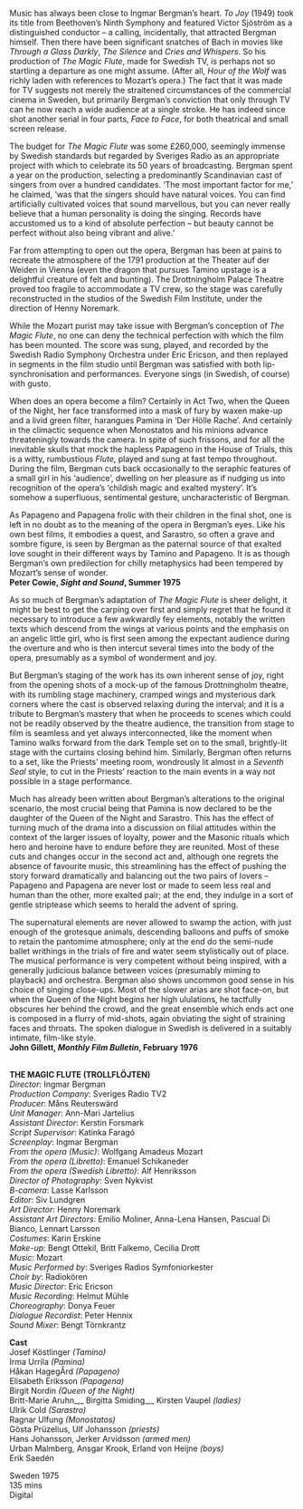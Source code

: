
Music has always been close to Ingmar Bergman’s heart. _To Joy_ (1949) took its title from Beethoven’s Ninth Symphony and featured Victor Sjöström as a distinguished conductor – a calling, incidentally, that attracted Bergman himself. Then there have been significant snatches of Bach in movies like _Through a Glass Darkly_, _The Silence_ and _Cries and Whispers_. So his production of _The Magic Flute_, made for Swedish TV, is perhaps not so startling a departure as one might assume. (After all, _Hour of the Wolf_ was richly laden with references to Mozart’s opera.) The fact that it was made for TV suggests not merely the straitened circumstances of the commercial cinema in Sweden, but primarily Bergman’s conviction that only through TV can he now reach a wide audience at a single stroke. He has indeed since shot another serial in four parts, _Face to Face_, for both theatrical and small screen release.

The budget for _The Magic Flute_ was some £260,000, seemingly immense by Swedish standards but regarded by Sveriges Radio as an appropriate project with which to celebrate its 50 years of broadcasting. Bergman spent a year on the production, selecting a predominantly Scandinavian cast of singers from over a hundred candidates. ‘The most important factor for me,’ he claimed, ‘was that the singers should have natural voices. You can find artificially cultivated voices that sound marvellous, but you can never really believe that a human personality is doing the singing. Records have accustomed us to a kind of absolute perfection – but beauty cannot be perfect without also being vibrant and alive.’

Far from attempting to open out the opera, Bergman has been at pains to recreate the atmosphere of the 1791 production at the Theater auf der Weiden in Vienna (even the dragon that pursues Tamino upstage is a delightful creature of felt and bunting). The Drottningholm Palace Theatre proved too fragile to accommodate a TV crew, so the stage was carefully reconstructed in the studios of the Swedish Film Institute, under the direction of Henny Noremark.

While the Mozart purist may take issue with Bergman’s conception of _The Magic Flute_, no one can deny the technical perfection with which the film has been mounted. The score was sung, played, and recorded by the Swedish Radio Symphony Orchestra under Eric Ericson, and then replayed in segments in the film studio until Bergman was satisfied with both lip-synchronisation and performances. Everyone sings (in Swedish, of course) with gusto.

When does an opera become a film? Certainly in Act Two, when the Queen of the Night, her face transformed into a mask of fury by waxen make-up and a livid green filter, harangues Pamina in ‘Der Hölle Rache’. And certainly in the climactic sequence when Monostatos and his minions advance threateningly towards the camera. In spite of such frissons, and for all the inevitable skulls that mock the hapless Papageno in the House of Trials, this is a witty, rumbustious _Flute_, played and sung at fast tempo throughout. During the film, Bergman cuts back occasionally to the seraphic features of a small girl in his ‘audience’, dwelling on her pleasure as if nudging us into recognition of the opera’s ‘childish magic and exalted mystery’. It’s somehow a superfluous, sentimental gesture, uncharacteristic of Bergman.

As Papageno and Papagena frolic with their children in the final shot, one is left in no doubt as to the meaning of the opera in Bergman’s eyes. Like his own best films, it embodies a quest, and Sarastro, so often a grave and sombre figure, is seen by Bergman as the paternal source of that exalted love sought in their different ways by Tamino and Papageno. It is as though Bergman’s own predilection for chilly metaphysics had been tempered by Mozart’s sense of wonder.  
**Peter Cowie, _Sight and Sound_, Summer 1975**

As so much of Bergman’s adaptation of _The Magic Flute_ is sheer delight, it might be best to get the carping over first and simply regret that he found it necessary to introduce a few awkwardly fey elements, notably the written texts which descend from the wings at various points and the emphasis on an angelic little girl, who is first seen among the expectant audience during the overture and who is then intercut several times into the body of the opera, presumably as a symbol of wonderment and joy.

But Bergman’s staging of the work has its own inherent sense of joy, right from the opening shots of a mock-up of the famous Drottningholm theatre, with its rumbling stage machinery, cramped wings and mysterious dark corners where the cast is observed relaxing during the interval; and it is a tribute to Bergman’s mastery that when he proceeds to scenes which could not be readily observed by the theatre audience, the transition from stage to film is seamless and yet always interconnected, like the moment when Tamino walks forward from the dark Temple set on to the small, brightly-lit stage with the curtains closing behind him. Similarly, Bergman often returns to a set, like the Priests’ meeting room, wondrously lit almost in a _Seventh Seal_ style, to cut in the Priests’ reaction to the main events in a way not possible in a stage performance.

Much has already been written about Bergman’s alterations to the original scenario, the most crucial being that Pamina is now declared to be the daughter of the Queen of the Night and Sarastro. This has the effect of turning much of the drama into a discussion on filial attitudes within the context of the larger issues of loyalty, power and the Masonic rituals which hero and heroine have to endure before they are reunited. Most of these cuts and changes occur in the second act and, although one regrets the absence of favourite music, this streamlining has the effect of pushing the story forward dramatically and balancing out the two pairs of lovers – Papageno and Papagena are never lost or made to seem less real and human than the other, more exalted pair; at the end, they indulge in a sort of gentle striptease which seems to herald the advent of spring.

The supernatural elements are never allowed to swamp the action, with just enough of the grotesque animals, descending balloons and puffs of smoke to retain the pantomime atmosphere; only at the end do the semi-nude ballet writhings in the trials of fire and water seem stylistically out of place. The musical performance is very competent without being inspired, with a generally judicious balance between voices (presumably miming to playback) and orchestra. Bergman also shows uncommon good sense in his choice of singing close-ups. Most of the slower arias are shot face-on, but when the Queen of the Night begins her high ululations, he tactfully obscures her behind the crowd, and the great ensemble which ends act one is composed in a flurry of mid-shots, again obviating the sight of straining faces and throats. The spoken dialogue in Swedish is delivered in a suitably intimate, film-like style.  
**John Gillett, _Monthly Film Bulletin_, February 1976**
<br><br>

**THE MAGIC FLUTE (TROLLFLÖJTEN)**  
_Director_: Ingmar Bergman  
_Production Company_: Sveriges Radio TV2  
_Producer_: Måns Reuterswärd  
_Unit Manager_: Ann-Mari Jartelius  
_Assistant Director_: Kerstin Forsmark  
_Script Supervisor_: Katinka Faragó  
_Screenplay_: Ingmar Bergman  
_From the opera (Music)_: Wolfgang Amadeus Mozart  
_From the opera (Libretto)_: Emanuel Schikaneder  
_From the opera (Swedish Libretto)_: Alf Henriksson  
_Director of Photography_: Sven Nykvist  
_B-camera_: Lasse Karlsson  
_Editor_: Siv Lundgren  
_Art Director_: Henny Noremark  
_Assistant Art Directors_: Emilio Moliner,  Anna-Lena Hansen, Pascual Di Bianco,  Lennart Larsson  
_Costumes_: Karin Erskine  
_Make-up_: Bengt Ottekil, Britt Falkemo, Cecilia Drott  
_Music_: Mozart  
_Music Performed by_:  Sveriges Radios Symfoniorkester  
_Choir by_: Radiokören  
_Music Director_: Eric Ericson  
_Music Recording_: Helmut Mühle  
_Choreography_: Donya Feuer  
_Dialogue Recordist_: Peter Hennix  
_Sound Mixer_: Bengt Törnkrantz

**Cast**  
Josef Köstlinger _(Tamino)_  
Irma Urrila _(Pamina)_  
Håkan HagegÅrd _(Papageno)_  
Elisabeth Eriksson _(Papagena)_  
Birgit Nordin _(Queen of the Night)_  
Britt-Marie Aruhn_,_ Birgitta Smiding_,_ Kirsten Vaupel _(ladies)_  
Ulrik Cold _(Sarastro)_  
Ragnar Ulfung _(Monostatos)_  
Gösta Prüzelius, Ulf Johansson _(priests)_  
Hans Johansson, Jerker Arvidsson _(armed men)_  
Urban Malmberg, Ansgar Krook, Erland von Heijne _(boys)_  
Erik Saedén

Sweden 1975  
135 mins  
Digital
<br><br>
<!--stackedit_data:
eyJoaXN0b3J5IjpbMTk3MjYyNTAwNF19
-->
